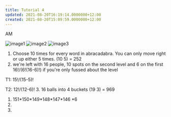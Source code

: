 ```yaml
---
title: Tutorial 4
updated: 2021-08-20T16:19:14.0000000+12:00
created: 2021-08-20T15:09:59.0000000+12:00
---
```


AM

![image1](../../../../resources/edd44ccc112f4ef1a6e0be55363dadfd.png)
![image2](../../../../resources/c805e41459fc40a28f310cf8a6ce543d.png)
![image3](../../../../resources/e1d2e204da1c42d6a4d1e19011dd376c.png)
1.  Choose 10 times for every word in abracadabra. You can only move right or up either 5 times. (10 5) = 252
2.  we're left with 16 people, 10 spots on the second level and 6 on the first
16!/(6!(16-6)!) if you're only fussed about the level

T1: 15!/(15-5)!

T2: 12!/(12-6)!
3.  16 balls into 4 buckets
(19 3) = 969

1.  151\*150\*149\*148\*147\*146 \*6
2.  
3.  
